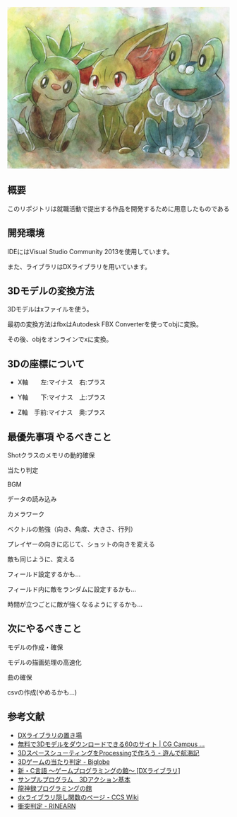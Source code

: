 ![](./xy_gosanke.jpg)

## 概要
このリポジトリは就職活動で提出する作品を開発するために用意したものである

## 開発環境
IDEにはVisual Studio Community 2013を使用しています。

また、ライブラリはDXライブラリを用いています。

## 3Dモデルの変換方法
3Dモデルはxファイルを使う。

最初の変換方法はfbxはAutodesk FBX Converterを使ってobjに変換。

その後、objをオンラインでxに変換。

## 3Dの座標について
- X軸　　左:マイナス　右:プラス

- Y軸　　下:マイナス　上:プラス

- Z軸　手前:マイナス　奥:プラス

## 最優先事項 やるべきこと
Shotクラスのメモリの動的確保

当たり判定

BGM

データの読み込み

カメラワーク

ベクトルの勉強（向き、角度、大きさ、行列）

プレイヤーの向きに応じて、ショットの向きを変える

敵も同じように、変える

フィールド設定するかも...

フィールド内に敵をランダムに設定するかも...

時間が立つごとに敵が強くなるようにするかも...

## 次にやるべきこと
モデルの作成・確保

モデルの描画処理の高速化

曲の確保

csvの作成(やめるかも...)

## 参考文献
- [DXライブラリの置き場](http://dxlib.o.oo7.jp/)
- [無料で3Dモデルをダウンロードできる60のサイト | CG Campus ...](http://cgcampus.sitemix.jp/?p=312)
- [3DスペースシューティングをProcessingで作ろう - 遊んで航海記](http://eyln.hatenablog.com/entry/2015/12/18/223626)
- [3Dゲームの当たり判定 - Biglobe](http://www5f.biglobe.ne.jp/~kenmo/program/collision/3d/3d.html)
- [新・C言語 ～ゲームプログラミングの館～ [DXライブラリ]](http://dixq.net/g/)
- [サンプルプログラム　3Dアクション基本](http://dxlib.o.oo7.jp/program/dxprogram_3DAction.html)
- [龍神録プログラミングの館](http://dixq.net/rp/)
- [dxライブラリ隠し関数のページ - CCS Wiki](http://sherbet.transjiggen.com/ccs/ccs_wiki2/index.php?dx%A5%E9%A5%A4%A5%D6%A5%E9%A5%EA%B1%A3%A4%B7%B4%D8%BF%F4%A4%CE%A5%DA%A1%BC%A5%B8)
- [衝突判定 - RINEARN](http://www.rinearn.com/vcssl/graphics3d/intersection.shtml)